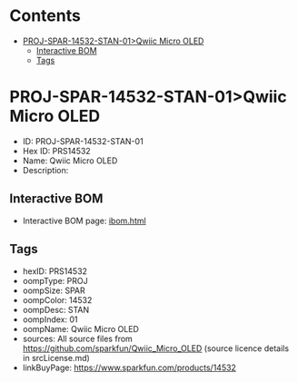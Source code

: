 



Contents
========

* [PROJ-SPAR-14532-STAN-01>Qwiic Micro OLED](#proj-spar-14532-stan-01qwiic-micro-oled)
	* [Interactive BOM](#interactive-bom)
	* [Tags](#tags)

# PROJ-SPAR-14532-STAN-01>Qwiic Micro OLED

- ID: PROJ-SPAR-14532-STAN-01
- Hex ID: PRS14532
- Name: Qwiic Micro OLED
- Description: 

## Interactive BOM

- Interactive BOM page: [ibom.html](kicad/bom/ibom.html)

## Tags

- hexID: PRS14532
- oompType: PROJ
- oompSize: SPAR
- oompColor: 14532
- oompDesc: STAN
- oompIndex: 01
- oompName: Qwiic Micro OLED
- sources: All source files from https://github.com/sparkfun/Qwiic_Micro_OLED (source licence details in srcLicense.md)
- linkBuyPage: https://www.sparkfun.com/products/14532
